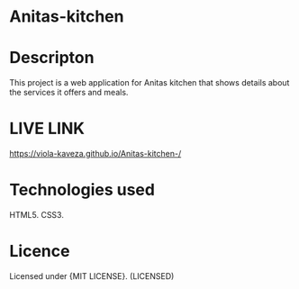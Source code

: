 # Anitas-kitchen


# Descripton
This project is a web application for Anitas kitchen that shows details about the services it offers and meals.

# LIVE LINK

https://viola-kaveza.github.io/Anitas-kitchen-/



# Technologies used
HTML5. CSS3.




# Licence
Licensed under {MIT LICENSE}. (LICENSED)